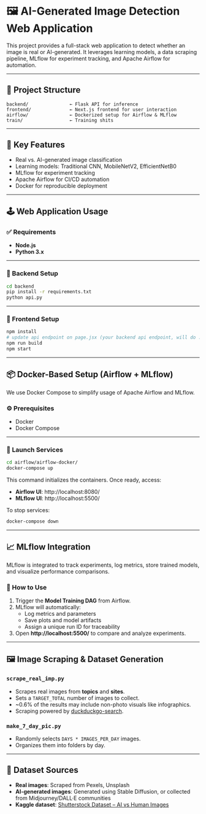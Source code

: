 # 🖼️ AI-Generated Image Detection Web Application

This project provides a full-stack web application to detect whether an image is real or AI-generated. It leverages learning models, a data scraping pipeline, MLflow for experiment tracking, and Apache Airflow for automation.

---

## 📂 Project Structure

```
backend/               ← Flask API for inference
frontend/              ← Next.js frontend for user interaction
airflow/               ← Dockerized setup for Airflow & MLflow
train/                 ← Training shits
```

---

## 🧠 Key Features

- Real vs. AI-generated image classification
- Learning models: Traditional CNN, MobileNetV2, EfficientNetB0
- MLflow for experiment tracking
- Apache Airflow for CI/CD automation
- Docker for reproducible deployment

---

## 🕹️ Web Application Usage

### ✅ Requirements

- **Node.js**
- **Python 3.x**

---

### 🔧 Backend Setup

```bash
cd backend
pip install -r requirements.txt
python api.py
```

---

### 🎨 Frontend Setup

```bash
npm install
# update api endpoint on page.jsx (your backend api endpoint, will do .env later)
npm run build
npm start
```

---

## 📦 Docker-Based Setup (Airflow + MLflow)

We use Docker Compose to simplify usage of Apache Airflow and MLflow.

### ⚙️ Prerequisites

- Docker
- Docker Compose

---

### 🚀 Launch Services

```bash
cd airflow/airflow-docker/
docker-compose up
```

This command initializes the containers. Once ready, access:

- **Airflow UI**: http://localhost:8080/
- **MLflow UI**: http://localhost:5500/

To stop services:

```bash
docker-compose down
```

---

## 📈 MLflow Integration

MLflow is integrated to track experiments, log metrics, store trained models, and visualize performance comparisons.

### 🧪 How to Use

1. Trigger the **Model Training DAG** from Airflow.
2. MLflow will automatically:
   - Log metrics and parameters
   - Save plots and model artifacts
   - Assign a unique run ID for traceability
3. Open **http://localhost:5500/** to compare and analyze experiments.


---

## 🖼️ Image Scraping & Dataset Generation

### `scrape_real_imp.py`

- Scrapes real images from **topics** and **sites**.
- Sets a `TARGET_TOTAL` number of images to collect.
- ~0.6% of the results may include non-photo visuals like infographics.
- Scraping powered by [duckduckgo-search](https://pypi.org/project/duckduckgo-search/).

### `make_7_day_pic.py`

- Randomly selects `DAYS * IMAGES_PER_DAY` images.
- Organizes them into folders by day.

---

## 📁 Dataset Sources

- **Real images**: Scraped from Pexels, Unsplash
- **AI-generated images**: Generated using Stable Diffusion, or collected from Midjourney/DALL·E communities
- **Kaggle dataset**: [Shutterstock Dataset – AI vs Human Images](https://www.kaggle.com/datasets/shreyasraghav/shutterstock-dataset-for-ai-vs-human-gen-image)
